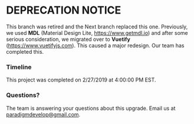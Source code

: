 # DEPRECATION NOTICE
This branch was retired and the Next branch replaced this one. Previously, we used **MDL** (Material Design Lite, https://www.getmdl.io) and after some serious consideration, we migrated over to **Vuetify** (https://www.vuetifyjs.com). This caused a major redesign. Our team has completed this.

### Timeline
This project was completed on 2/27/2019 at 4:00:00 PM EST.

### Questions?
The team is answering your questions about this upgrade. Email us at paradigmdevelop@gmail.com.
